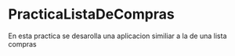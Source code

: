 # PracticaListaDeCompras
En esta practica se desarolla una aplicacion similiar a la de una lista compras 
